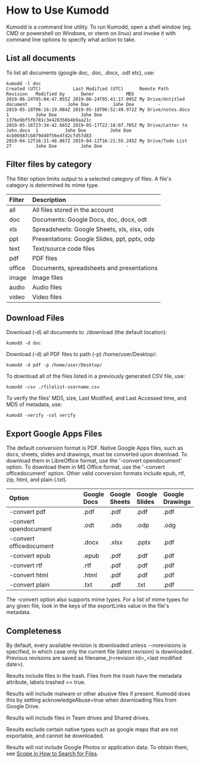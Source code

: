 # How to Use Kumodd

Kumodd is a command line utility. To run Kumodd, open a shell window (eg. CMD or
powershell on Windows, or xterm on linux) and invoke it with command line options to
specify what action to take.

## List all documents

To list all documents (google doc, .doc, .docx, .odt etc), use:
``` shell
kumodd -l doc
Created (UTC)            Last Modified (UTC)      Remote Path                   Revision   Modified by      Owner            MD5                       
2019-06-24T05:04:47.055Z 2019-06-24T05:41:17.095Z My Drive/Untitled document    3          Johe Doe         Johe Doe         -
2019-05-18T06:16:19.084Z 2019-05-18T06:52:49.972Z My Drive/notes.docx           1          Johe Doe         Johe Doe         1376e9bf5fb781c3e428356b4b9aa21c
2019-05-16T23:34:42.665Z 2019-05-17T22:18:07.705Z My Drive/Letter to John.docx  1          Johe Doe         Johe Doe         4cb0b987cb879d48f56e4fd2cfd57d83
2019-04-12T16:21:48.867Z 2019-04-12T16:21:55.245Z My Drive/Todo List            27         Johe Doe         Johe Doe         -                   
```

## Filter files by category

The filter option limits output to a selected category of files.  A file's category is
determined its mime type.

Filter	| Description 
:------	| :-----------
all	| All files stored in the account
doc	| Documents: Google Docs, doc, docx, odt
xls	| Spreadsheets: Google Sheets, xls, xlsx, ods
ppt	| Presentations: Google Slides, ppt, pptx, odp
text	| Text/source code files
pdf	| PDF files
office	| Documents, spreadsheets and presentations
image	| Image files
audio	| Audio files
video	| Video files

## Download Files

Download (-d) all documents to ./download (the default location):

    kumodd -d doc

Download (-d) all PDF files to path (-p) /home/user/Desktop/:

    kumodd -d pdf -p /home/user/Desktop/

To download all of the files listed in a previously generated CSV file, use:

    kumodd -csv ./filelist-username.csv

To verify the files' MD5, size, Last Modified, and Last Accessed time, and MD5 of
metadata, use:

    kumodd -verify -col verify

## Export Google Apps Files

The default conversion format is PDF.  Native Google Apps files, such as docs, sheets,
slides and drawings, must be converted upon download.  To download them in LibreOffice
format, use the '-convert opendocument' option.  To download them in MS Office format,
use the '-convert officedocument' option.  Other valid conversion formats include epub,
rtf, zip, html, and plain (.txt).

Option			| Google<br/>Docs | Google<br/>Sheets | Google<br/>Slides | Google<br/>Drawings
:------			| :-----------	  | :-----------  | :----------- | :-----------
-convert pdf		| .pdf	| .pdf	| .pdf	| .pdf
-convert opendocument	| .odt	| .ods	| .odp	| .odg
-convert officedocument	| .docx	| .xlsx	| .pptx	| .pdf
-convert epub		| .epub	| .pdf	| .pdf	| .pdf
-convert rtf		| .rtf	| .pdf	| .pdf	| .pdf
-convert html		| .html	| .pdf	| .pdf	| .pdf
-convert plain		| .txt 	| .pdf	| .txt	| .pdf

The -convert option also supports mime types.  For a list of mime types for any given
file, look in the keys of the exportLinks value in the file's metadata.

## Completeness

By default, every available revision is downloaded unless --norevisions is specified, in
which case only the current file (latest revision) is downloaded.  Previous
revisions are saved as filename_(r\<revision id\>_\<last modified date\>).

Results include files in the trash. Files from the trash have the metadata attribute,
labels.trashed == true.

Results will include malware or other abusive files if present. Kumodd does this by
setting acknowledgeAbuse=true when downloading files from Google Drive.

Results will include files in Team drives and Shared drives.

Results exclude certain native types such as google maps that are not exportable, and
cannot be downloaded.

Results will not include Google Photos or application data.  To obtain them, see [Scope
in How to Search for Files](../../Search-Query/#scope).
